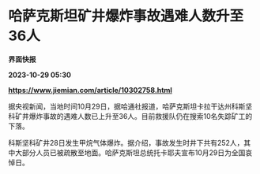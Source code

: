 # 哈萨克斯坦矿井爆炸事故遇难人数升至36人
**界面快报**

**2023-10-29 05:30**

**https://www.jiemian.com/article/10302758.html**

据央视新闻，当地时间10月29日，据哈通社报道，哈萨克斯坦卡拉干达州科斯坚科矿井爆炸事故的遇难人数已上升至36人。目前救援队仍在搜索10名失踪矿工的下落。

科斯坚科矿井28日发生甲烷气体爆炸。据介绍，事故发生时井下共有252人，其中大部分人员已被疏散至地面。哈萨克斯坦总统托卡耶夫宣布10月29日为全国哀悼日。